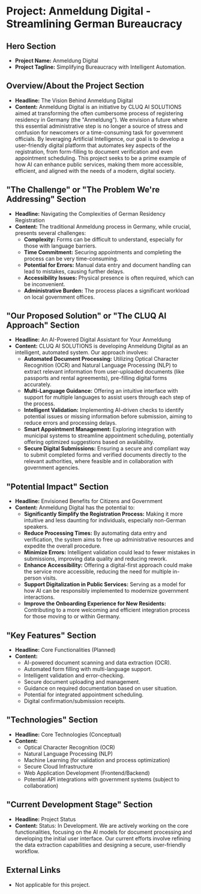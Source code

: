 # Project: Anmeldung Digital - Streamlining German Bureaucracy

## Hero Section

*   **Project Name:** Anmeldung Digital
*   **Project Tagline:** Simplifying Bureaucracy with Intelligent Automation.

## Overview/About the Project Section

*   **Headline:** The Vision Behind Anmeldung Digital
*   **Content:**
    Anmeldung Digital is an initiative by CLUQ AI SOLUTIONS aimed at transforming the often cumbersome process of registering residency in Germany (the "Anmeldung"). We envision a future where this essential administrative step is no longer a source of stress and confusion for newcomers or a time-consuming task for government officials. By leveraging Artificial Intelligence, our goal is to develop a user-friendly digital platform that automates key aspects of the registration, from form-filling to document verification and even appointment scheduling. This project seeks to be a prime example of how AI can enhance public services, making them more accessible, efficient, and aligned with the needs of a modern, digital society.

## "The Challenge" or "The Problem We're Addressing" Section

*   **Headline:** Navigating the Complexities of German Residency Registration
*   **Content:**
    The traditional Anmeldung process in Germany, while crucial, presents several challenges:
    *   **Complexity:** Forms can be difficult to understand, especially for those with language barriers.
    *   **Time Commitment:** Securing appointments and completing the process can be very time-consuming.
    *   **Potential for Errors:** Manual data entry and document handling can lead to mistakes, causing further delays.
    *   **Accessibility Issues:** Physical presence is often required, which can be inconvenient.
    *   **Administrative Burden:** The process places a significant workload on local government offices.

## "Our Proposed Solution" or "The CLUQ AI Approach" Section

*   **Headline:** An AI-Powered Digital Assistant for Your Anmeldung
*   **Content:**
    CLUQ AI SOLUTIONS is developing Anmeldung Digital as an intelligent, automated system. Our approach involves:
    *   **Automated Document Processing:** Utilizing Optical Character Recognition (OCR) and Natural Language Processing (NLP) to extract relevant information from user-uploaded documents (like passports and rental agreements), pre-filling digital forms accurately.
    *   **Multi-Language Guidance:** Offering an intuitive interface with support for multiple languages to assist users through each step of the process.
    *   **Intelligent Validation:** Implementing AI-driven checks to identify potential issues or missing information before submission, aiming to reduce errors and processing delays.
    *   **Smart Appointment Management:** Exploring integration with municipal systems to streamline appointment scheduling, potentially offering optimized suggestions based on availability.
    *   **Secure Digital Submissions:** Ensuring a secure and compliant way to submit completed forms and verified documents directly to the relevant authorities, where feasible and in collaboration with government agencies.

## "Potential Impact" Section

*   **Headline:** Envisioned Benefits for Citizens and Government
*   **Content:**
    Anmeldung Digital has the potential to:
    *   **Significantly Simplify the Registration Process:** Making it more intuitive and less daunting for individuals, especially non-German speakers.
    *   **Reduce Processing Times:** By automating data entry and verification, the system aims to free up administrative resources and expedite the overall procedure.
    *   **Minimize Errors:** Intelligent validation could lead to fewer mistakes in submissions, improving data quality and reducing rework.
    *   **Enhance Accessibility:** Offering a digital-first approach could make the service more accessible, reducing the need for multiple in-person visits.
    *   **Support Digitalization in Public Services:** Serving as a model for how AI can be responsibly implemented to modernize government interactions.
    *   **Improve the Onboarding Experience for New Residents:** Contributing to a more welcoming and efficient integration process for those moving to or within Germany.

## "Key Features" Section

*   **Headline:** Core Functionalities (Planned)
*   **Content:**
    *   AI-powered document scanning and data extraction (OCR).
    *   Automated form filling with multi-language support.
    *   Intelligent validation and error-checking.
    *   Secure document uploading and management.
    *   Guidance on required documentation based on user situation.
    *   Potential for integrated appointment scheduling.
    *   Digital confirmation/submission receipts.

## "Technologies" Section

*   **Headline:** Core Technologies (Conceptual)
*   **Content:**
    *   Optical Character Recognition (OCR)
    *   Natural Language Processing (NLP)
    *   Machine Learning (for validation and process optimization)
    *   Secure Cloud Infrastructure
    *   Web Application Development (Frontend/Backend)
    *   Potential API integrations with government systems (subject to collaboration)

## "Current Development Stage" Section

*   **Headline:** Project Status
*   **Content:** Status: In Development. We are actively working on the core functionalities, focusing on the AI models for document processing and developing the initial user interface. Our current efforts involve refining the data extraction capabilities and designing a secure, user-friendly workflow.

## External Links
*   Not applicable for this project.

